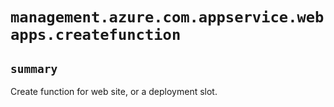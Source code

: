 # `management.azure.com.appservice.webapps.createfunction`

## `summary`
Create function for web site, or a deployment slot.


